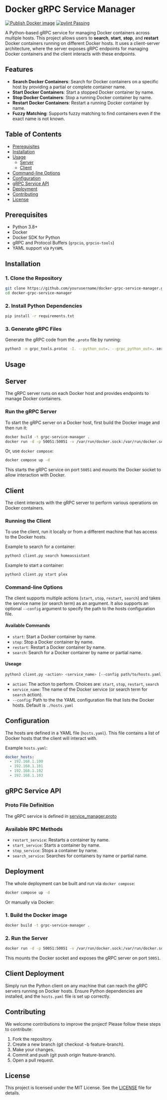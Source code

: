 # Docker gRPC Service Manager
[![Publish Docker image](https://github.com/sashakarcz/gdocker/actions/workflows/docker-image.yml/badge.svg)](https://github.com/sashakarcz/gdocker/actions/workflows/docker-image.yml) [![pylint Passing](https://github.com/sashakarcz/gdocker/actions/workflows/pylint.yml/badge.svg)](https://github.com/sashakarcz/gdocker/actions/workflows/pylint.yml)


A Python-based gRPC service for managing Docker containers across multiple hosts. This project allows users to **search**, **start**, **stop**, and **restart** Docker containers running on different Docker hosts. It uses a client-server architecture, where the server exposes gRPC endpoints for managing Docker containers and the client interacts with these endpoints.

## Features

- **Search Docker Containers**: Search for Docker containers on a specific host by providing a partial or complete container name.
- **Start Docker Containers**: Start a stopped Docker container by name.
- **Stop Docker Containers**: Stop a running Docker container by name.
- **Restart Docker Containers**: Restart a running Docker container by name.
- **Fuzzy Matching**: Supports fuzzy matching to find containers even if the exact name is not known.

## Table of Contents

- [Prerequisites](#prerequisites)
- [Installation](#installation)
- [Usage](#usage)
  - [Server](#server)
  - [Client](#client)
- [Command-line Options](#command-line-options)
- [Configuration](#configuration)
- [gRPC Service API](#grpc-service-api)
- [Deployment](#deployment)
- [Contributing](#contributing)
- [License](#license)

## Prerequisites

- Python 3.8+
- Docker
- Docker SDK for Python
- gRPC and Protocol Buffers (`grpcio`, `grpcio-tools`)
- YAML support via `PyYAML`

## Installation

### 1. Clone the Repository

```bash
git clone https://github.com/yourusername/docker-grpc-service-manager.git
cd docker-grpc-service-manager
```

### 2. Install Python Dependencies

```bash
pip install -r requirements.txt
```

### 3. Generate gRPC Files

Generate the gRPC code from the `.proto` file by running:

```bash
python3 -m grpc_tools.protoc -I. --python_out=. --grpc_python_out=. service_manager.proto
```

## Usage

## Server

The gRPC server runs on each Docker host and provides endpoints to manage Docker containers.

### Run the gRPC Server

To start the gRPC server on a Docker host, first build the Docker image and then run it:

```bash
docker build -t grpc-service-manager .
docker run -d -p 50051:50051 -v /var/run/docker.sock:/var/run/docker.sock --name grpc_service_manager grpc-service-manager
```

Or, use `docker compose`:

```bash
docker compose up -d
```

This starts the gRPC service on port `50051` and mounts the Docker socket to allow interaction with Docker.

## Client

The client interacts with the gRPC server to perform various operations on Docker containers.

### Running the Client

To use the client, run it locally or from a different machine that has access to the Docker hosts.

Example to search for a container:

```bash
python3 client.py search homeassistant
```

Example to start a container:

```bash
python3 client.py start plex
```

### Command-line Options

The client supports multiple actions (`start`, `stop`, `restart`, `search`) and takes the service name (or search term) as an argument. It also supports an optional `--config` argument to specify the path to the hosts configuration file.

#### Available Commands

- `start`:  Start a Docker container by name.
- `stop`:  Stop a Docker container by name.
- `restart`:  Restart a Docker container by name.
- `search`: Search for a Docker container by name or partial name.

#### Useage

```bash
python3 client.py <action> <service_name> [--config path/to/hosts.yaml]
```

- `action`: The action to perform. Choices are: `start`, `stop`, `restart`, `search`
- `service_name`: The name of the Docker service (or search term for `search` action).
- `--config`: Path to the the YAML configuration file that lists the Docker hosts. Default is `./hosts.yaml`

## Configuration

The hosts are defined in a YAML file (`hosts.yaml`). This file contains a list of Docker hosts that the client will interact with.

Example `hosts.yaml`:

```yaml
docker_hosts:
  - 192.168.1.100
  - 192.168.1.101
  - 192.168.1.102
  - 192.168.1.103
```

## gRPC Service API

### Proto File Definition

The gRPC service is defined in [service_manager.proto](service_manager.proto)

### Available RPC Methods

- `restart_service`: Restarts a container by name.
- `start_service`: Starts a container by name.
- `stop_service`: Stops a container by name.
- `search_service`: Searches for containers by name or partial name.

## Deployment

The whole deployment can be built and run via `docker compose`:

```bash
docker compose up -d
```

Or manually via Docker:

### 1. Build the Docker image

```bash
docker build -t grpc-service-manager .
```

### 2. Run the Server

```bash
docker run -d -p 50051:50051 -v /var/run/docker.sock:/var/run/docker.sock --name grpc_service_manager grpc-service-manager
```

This mounts the Docker socket and exposes the gRPC server on port `50051`.

## Client Deployment

Simply run the Python client on any machine that can reach the gRPC servers running on Docker hosts. Ensure Python dependencies are installed, and the `hosts.yaml` file is set up correctly.

## Contributing

We welcome contributions to improve the project! Please follow these steps to contribute:

1. Fork the repository.
2. Create a new branch (git checkout -b feature-branch).
3. Make your changes.
4. Commit and push (git push origin feature-branch).
5. Open a pull request.

## License
This project is licensed under the MIT License. See the [LICENSE](license) file for details.
